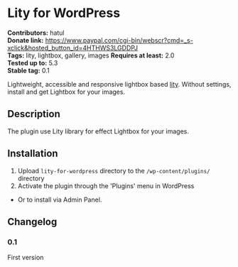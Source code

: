 # Lity for WordPress
**Contributors:** hatul  
**Donate link:** https://www.paypal.com/cgi-bin/webscr?cmd=_s-xclick&hosted_button_id=4HTHWS3LGDDPJ  
**Tags:** lity, lightbox, gallery, images 
**Requires at least:** 2.0  
**Tested up to:** 5.3  
**Stable tag:** 0.1  

Lightweight, accessible and responsive lightbox based [lity](https://sorgalla.com/lity/).
Without settings, install and get Lightbox for your images.


## Description 

The plugin use Lity library for effect Lightbox for your images.


## Installation 

1. Upload `lity-for-wordpress` directory to the `/wp-content/plugins/` directory
2. Activate the plugin through the 'Plugins' menu in WordPress

* Or to install via Admin Panel.


## Changelog 

### 0.1 
First version
